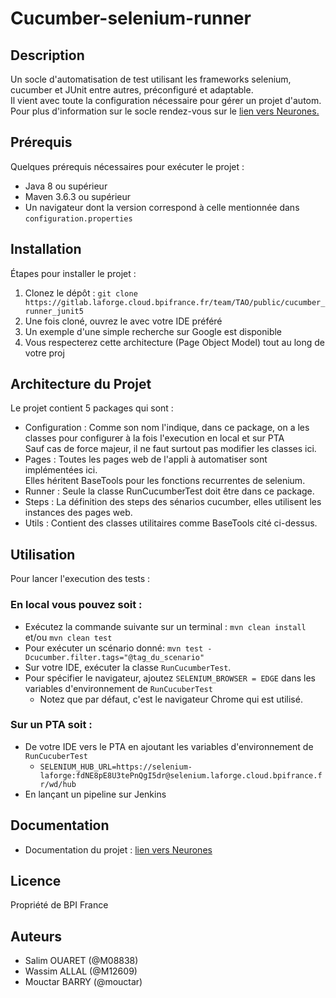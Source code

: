 # Cucumber-selenium-runner

## Description
Un socle d'automatisation de test utilisant les frameworks selenium, cucumber et JUnit entre autres,
préconfiguré et adaptable.<br>Il vient avec toute la configuration nécessaire pour gérer un projet d'autom. <br>
Pour plus d'information sur le socle rendez-vous sur le [lien vers Neurones.](https://neurones.web.bpifrance.fr/display/HYP/Upgrade+Selenium+Runner+JUnit5)

## Prérequis
Quelques prérequis nécessaires pour exécuter le projet :
- Java 8 ou supérieur
- Maven 3.6.3 ou supérieur
- Un navigateur dont la version correspond à celle mentionnée dans `configuration.properties`

## Installation
Étapes pour installer le projet :
1. Clonez le dépôt : `git clone https://gitlab.laforge.cloud.bpifrance.fr/team/TAO/public/cucumber_runner_junit5`
2. Une fois cloné, ouvrez le avec votre IDE préféré
3. Un exemple d'une simple recherche sur Google est disponible
4. Vous respecterez cette architecture (Page Object Model) tout au long de votre proj

## Architecture du Projet
Le projet contient 5 packages qui sont :
- Configuration :
  Comme son nom l'indique, dans ce package, on a les classes pour configurer à la fois l'execution en local et sur PTA <br>
  Sauf cas de force majeur, il ne faut surtout pas modifier les classes ici.
- Pages :
  Toutes les pages web de l'appli à automatiser sont implémentées ici. <br>Elles héritent BaseTools pour les fonctions recurrentes de selenium.
- Runner :
  Seule la classe RunCucumberTest doit être dans ce package.
- Steps :
  La définition des steps des sénarios cucumber, elles utilisent les instances des pages web.
- Utils :
  Contient des classes utilitaires comme BaseTools cité ci-dessus.

## Utilisation
Pour lancer l'execution des tests :
### En local vous pouvez soit :
- Exécutez la commande suivante sur un terminal : `mvn clean install` et/ou `mvn clean test`
- Pour exécuter un scénario donné: `mvn test -Dcucumber.filter.tags="@tag_du_scenario"`
- Sur votre IDE, exécuter la classe `RunCucumberTest`.
- Pour spécifier le navigateur, ajoutez `SELENIUM_BROWSER = EDGE` dans les variables d'environnement de `RunCucuberTest`
    - Notez que par défaut, c'est le navigateur Chrome qui est utilisé.
### Sur un PTA soit :
- De votre IDE vers le PTA en ajoutant les variables d'environnement de `RunCucuberTest`
    - `SELENIUM_HUB_URL=https://selenium-laforge:fdNE8pE8U3tePnQgI5dr@selenium.laforge.cloud.bpifrance.fr/wd/hub`
- En lançant un pipeline sur Jenkins



## Documentation
- Documentation du projet : [lien vers Neurones](https://neurones.web.bpifrance.fr/pageCucumberRunner)

## Licence
Propriété de BPI France
## Auteurs
- Salim OUARET  (@M08838)
- Wassim ALLAL  (@M12609)
- Mouctar BARRY (@mouctar)

